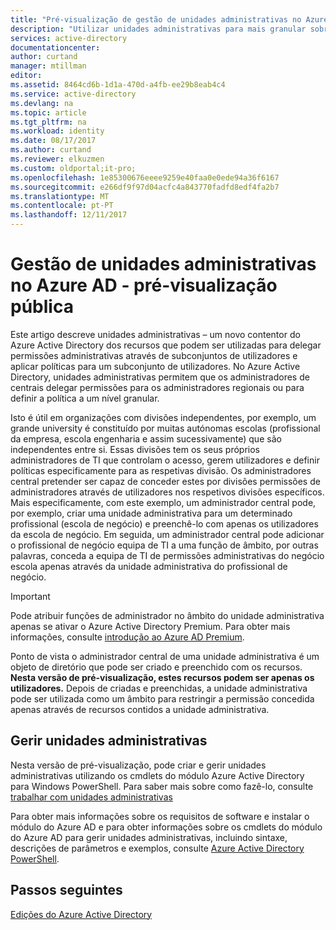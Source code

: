 ```yaml
---
title: "Pré-visualização de gestão de unidades administrativas no Azure Active Directory"
description: "Utilizar unidades administrativas para mais granular sobre delegação de permissões no Azure Active Directory"
services: active-directory
documentationcenter: 
author: curtand
manager: mtillman
editor: 
ms.assetid: 8464cd6b-1d1a-470d-a4fb-ee29b8eab4c4
ms.service: active-directory
ms.devlang: na
ms.topic: article
ms.tgt_pltfrm: na
ms.workload: identity
ms.date: 08/17/2017
ms.author: curtand
ms.reviewer: elkuzmen
ms.custom: oldportal;it-pro;
ms.openlocfilehash: 1e85300676eeee9259e40faa0e0ede94a36f6167
ms.sourcegitcommit: e266df9f97d04acfc4a843770fadfd8edf4fa2b7
ms.translationtype: MT
ms.contentlocale: pt-PT
ms.lasthandoff: 12/11/2017
---
```

# <a name="administrative-units-management-in-azure-ad---public-preview"></a>Gestão de unidades administrativas no Azure AD - pré-visualização pública
Este artigo descreve unidades administrativas – um novo contentor do Azure Active Directory dos recursos que podem ser utilizadas para delegar permissões administrativas através de subconjuntos de utilizadores e aplicar políticas para um subconjunto de utilizadores. No Azure Active Directory, unidades administrativas permitem que os administradores de centrais delegar permissões para os administradores regionais ou para definir a política a um nível granular.

Isto é útil em organizações com divisões independentes, por exemplo, um grande university é constituído por muitas autónomas escolas (profissional da empresa, escola engenharia e assim sucessivamente) que são independentes entre si. Essas divisões tem os seus próprios administradores de TI que controlam o acesso, gerem utilizadores e definir políticas especificamente para as respetivas divisão. Os administradores central pretender ser capaz de conceder estes por divisões permissões de administradores através de utilizadores nos respetivos divisões específicos. Mais especificamente, com este exemplo, um administrador central pode, por exemplo, criar uma unidade administrativa para um determinado profissional (escola de negócio) e preenchê-lo com apenas os utilizadores da escola de negócio. Em seguida, um administrador central pode adicionar o profissional de negócio equipa de TI a uma função de âmbito, por outras palavras, conceda a equipa de TI de permissões administrativas do negócio escola apenas através da unidade administrativa do profissional de negócio.

> [!IMPORTANT]
> Pode atribuir funções de administrador no âmbito do unidade administrativa apenas se ativar o Azure Active Directory Premium. Para obter mais informações, consulte [introdução ao Azure AD Premium](active-directory-get-started-premium.md).
>


Ponto de vista o administrador central de uma unidade administrativa é um objeto de diretório que pode ser criado e preenchido com os recursos. **Nesta versão de pré-visualização, estes recursos podem ser apenas os utilizadores.** Depois de criadas e preenchidas, a unidade administrativa pode ser utilizada como um âmbito para restringir a permissão concedida apenas através de recursos contidos a unidade administrativa.

## <a name="managing-administrative-units"></a>Gerir unidades administrativas
Nesta versão de pré-visualização, pode criar e gerir unidades administrativas utilizando os cmdlets do módulo Azure Active Directory para Windows PowerShell. Para saber mais sobre como fazê-lo, consulte [trabalhar com unidades administrativas](https://docs.microsoft.com/powershell/azure/active-directory/working-with-administrative-units?view=azureadps-2.0)

Para obter mais informações sobre os requisitos de software e instalar o módulo do Azure AD e para obter informações sobre os cmdlets do módulo do Azure AD para gerir unidades administrativas, incluindo sintaxe, descrições de parâmetros e exemplos, consulte [Azure Active Directory PowerShell](https://docs.microsoft.com/powershell/azure/active-directory/overview?view=azureadps-2.0).

## <a name="next-steps"></a>Passos seguintes
[Edições do Azure Active Directory](active-directory-editions.md)
